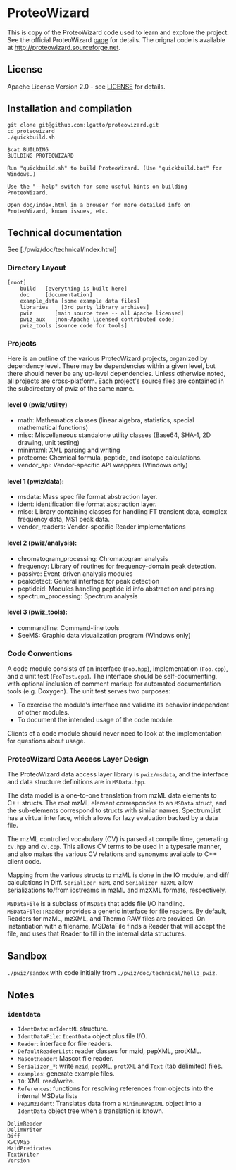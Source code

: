 # ProteoWizard

This is copy of the ProteoWizard code used to learn and explore the
project. See the official ProteoWizard
[page](http://proteowizard.sourceforge.net/) for details. The orignal
code is available at http://proteowizard.sourceforge.net.

## License

Apache License Version 2.0 - see [LICENSE](./LICENSE) for details.

## Installation and compilation

```
git clone git@github.com:lgatto/proteowizard.git
cd proteowizard
./quickbuild.sh
```

```
$cat BUILDING 
BUILDING PROTEOWIZARD

Run "quickbuild.sh" to build ProteoWizard. (Use "quickbuild.bat" for Windows.) 

Use the "--help" switch for some useful hints on building ProteoWizard.

Open doc/index.html in a browser for more detailed info on
ProteoWizard, known issues, etc.
```

## Technical documentation

See [./pwiz/doc/technical/index.html]

### Directory Layout

```
[root]
    build   [everything is built here]
    doc     [documentation]
    example_data [some example data files]
    libraries    [3rd party library archives]
    pwiz       [main source tree -- all Apache licensed]
    pwiz_aux   [non-Apache licensed contributed code]
    pwiz_tools [source code for tools]
```


### Projects

Here is an outline of the various ProteoWizard projects, organized by
dependency level.  There may be dependencies within a given level, but
there should never be any up-level dependencies.  Unless otherwise
noted, all projects are cross-platform.  Each project's source files
are contained in the subdirectory of pwiz of the same name.

#### level 0 (pwiz/utility)
- math:  Mathematics classes (linear algebra, statistics, special mathematical functions)
- misc:  Miscellaneous standalone utility classes (Base64, SHA-1, 2D drawing, unit testing)
- minimxml:  XML parsing and writing
- proteome:  Chemical formula, peptide, and isotope calculations.
- vendor_api:  Vendor-specific API wrappers (Windows only)

#### level 1 (pwiz/data):
- msdata:  Mass spec file format abstraction layer.
- ident: identification file format abstraction layer.
- misc: Library containing classes for handling FT transient data,
  complex frequency data, MS1 peak data.
- vendor_readers:  Vendor-specific Reader implementations

#### level 2 (pwiz/analysis):
 - chromatogram_processing:  Chromatogram analysis
 - frequency:  Library of routines for frequency-domain peak detection.
 - passive:  Event-driven analysis modules
 - peakdetect:  General interface for peak detection
 - peptideid:  Modules handling peptide id info abstraction and parsing
 - spectrum_processing:  Spectrum analysis

#### level 3 (pwiz_tools):
 - commandline:  Command-line tools
 - SeeMS:  Graphic data visualization program (Windows only)

### Code Conventions

A code module consists of an interface (`Foo.hpp`), implementation
(`Foo.cpp`), and a unit test (`FooTest.cpp`).  The interface should be
self-documenting, with optional inclusion of comment markup for
automated documentation tools (e.g. Doxygen).  The unit test serves
two purposes:

- To exercise the module's interface and validate its behavior
  independent of other modules.
- To document the intended usage of the code module.

Clients of a code module should never need to look at the
implementation for questions about usage.

### ProteoWizard Data Access Layer Design

The ProteoWizard data access layer library is `pwiz/msdata`, and the
interface and data structure definitions are in `MSData.hpp`.

The data model is a one-to-one translation from mzML data elements to
C++ structs. The root mzML element correspondes to an `MSData` struct,
and the sub-elements correspond to structs with similar
names. SpectrumList has a virtual interface, which allows for lazy
evaluation backed by a data file.

The mzML controlled vocabulary (CV) is parsed at compile time,
generating `cv.hpp` and `cv.cpp`. This allows CV terms to be used in a
typesafe manner, and also makes the various CV relations and synonyms
available to C++ client code.

Mapping from the various structs to mzML is done in the IO module, and
diff calculations in Diff. `Serializer_mzML` and `Serializer_mzXML`
allow serializations to/from iostreams in mzML and mzXML formats,
respectively.

`MSDataFile` is a subclass of `MSData` that adds file I/O
handling. `MSDataFile::Reader` provides a generic interface for file
readers. By default, Readers for mzML, mzXML, and Thermo RAW files are
provided. On instantiation with a filename, MSDataFile finds a Reader
that will accept the file, and uses that Reader to fill in the
internal data structures.

## Sandbox

`./pwiz/sandox` with code initially from `./pwiz/doc/technical/hello_pwiz`.

## Notes

### `identdata`

- `IdentData`: `mzIdentML` structure.
- `IdentDataFile`: `IdentData` object plus file I/O.
- `Reader`: interface for file readers.
- `DefaultReaderList`: reader classes for mzid, pepXML, protXML.
- `MascotReader`: Mascot file reader.
-  `Serializer_*`: write `mzid`, `pepXML`, `protXML` and `Text` (tab
   delimited) files.
- `examples`: generate example files.
- `IO`: XML read/write.
- `References`: functions for resolving references from objects into
  the internal MSData lists
- `Pep2MzIdent`: Translates data from a `MinimumPepXML` object into a
  `IdentData` object tree when a translation is known.

```
DelimReader
DelimWriter
Diff
KwCVMap
MzidPredicates
TextWriter
Version
```
